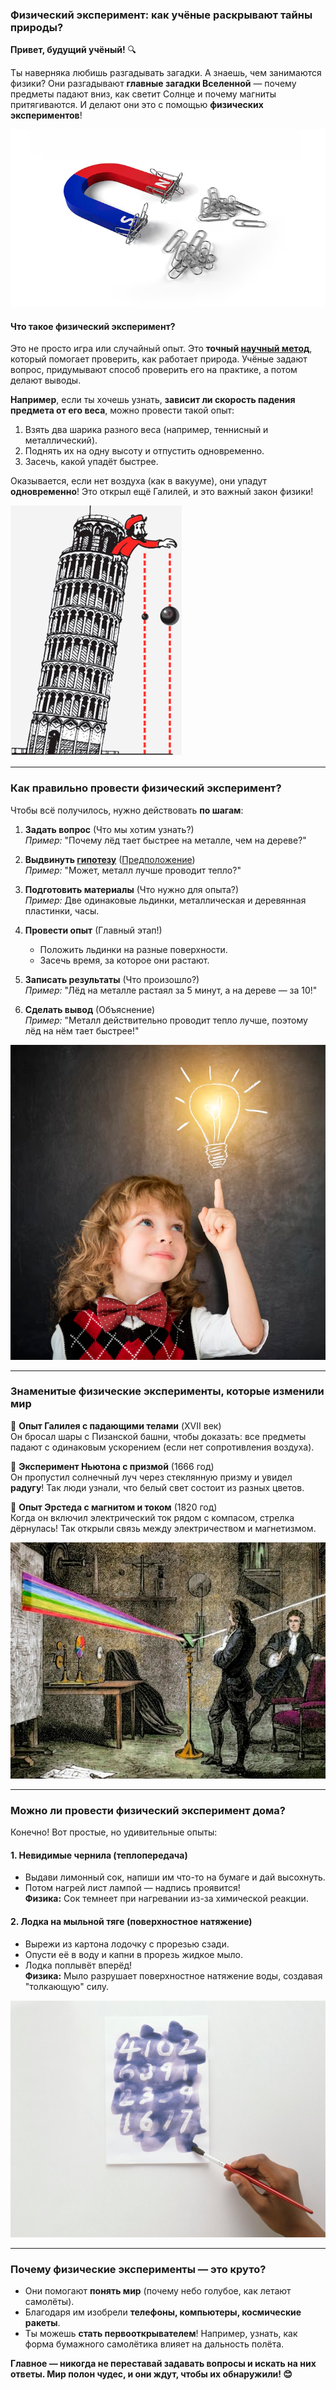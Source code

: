 ### **Физический эксперимент: как учёные раскрывают тайны природы?**  

**Привет, будущий учёный!** 🔍  

Ты наверняка любишь разгадывать загадки. А знаешь, чем занимаются физики? Они разгадывают **главные загадки Вселенной** — почему предметы падают вниз, как светит Солнце и почему магниты притягиваются. И делают они это с помощью **физических экспериментов**!  

![эксперимент](images/physics_magnet.png)

#### **Что такое физический эксперимент?**  
Это не просто игра или случайный опыт. Это **точный [научный метод](../scientific-method/scientific-methon.md)**, который помогает проверить, как работает природа. Учёные задают вопрос, придумывают способ проверить его на практике, а потом делают выводы.  

**Например**, если ты хочешь узнать, **зависит ли скорость падения предмета от его веса**, можно провести такой опыт:  
1. Взять два шарика разного веса (например, теннисный и металлический).  
2. Поднять их на одну высоту и отпустить одновременно.  
3. Засечь, какой упадёт быстрее.  

Оказывается, если нет воздуха (как в вакууме), они упадут **одновременно**! Это открыл ещё Галилей, и это важный закон физики!  

![Опыт Галилея](images/physics_galilei.png)

---  

### **Как правильно провести физический эксперимент?**  
Чтобы всё получилось, нужно действовать **по шагам**:  

1. **Задать вопрос** (Что мы хотим узнать?)  
   *Пример:* "Почему лёд тает быстрее на металле, чем на дереве?"  

2. **Выдвинуть [гипотезу](../scientific-method/hypotesis.md)** ([Предположение](../scientific-method/hypotesis.md))  
   *Пример:* "Может, металл лучше проводит тепло?"  

3. **Подготовить материалы** (Что нужно для опыта?)  
   *Пример:* Две одинаковые льдинки, металлическая и деревянная пластинки, часы.  

4. **Провести опыт** (Главный этап!)  
   - Положить льдинки на разные поверхности.  
   - Засечь время, за которое они растают.  

5. **Записать результаты** (Что произошло?)  
   *Пример:* "Лёд на металле растаял за 5 минут, а на дереве — за 10!"  

6. **Сделать вывод** (Объяснение)  
   *Пример:* "Металл действительно проводит тепло лучше, поэтому лёд на нём тает быстрее!"  

![Идея](images/physics_idea.png)

---  

### **Знаменитые физические эксперименты, которые изменили мир**  
🔹 **Опыт Галилея с падающими телами** (XVII век)  
   Он бросал шары с Пизанской башни, чтобы доказать: все предметы падают с одинаковым ускорением (если нет сопротивления воздуха).  

🔹 **Эксперимент Ньютона с призмой** (1666 год)  
   Он пропустил солнечный луч через стеклянную призму и увидел **радугу**! Так люди узнали, что белый свет состоит из разных цветов.  

🔹 **Опыт Эрстеда с магнитом и током** (1820 год)  
   Когда он включил электрический ток рядом с компасом, стрелка дёрнулась! Так открыли связь между электричеством и магнетизмом.  

![Опыт Ньютона](images/physics_newton.png)

---  

### **Можно ли провести физический эксперимент дома?**  
Конечно! Вот простые, но удивительные опыты:  

#### **1. Невидимые чернила (теплопередача)**  
- Выдави лимонный сок, напиши им что-то на бумаге и дай высохнуть.  
- Потом нагрей лист лампой — надпись проявится!  
**Физика:** Сок темнеет при нагревании из-за химической реакции.  

#### **2. Лодка на мыльной тяге (поверхностное натяжение)**  
- Вырежи из картона лодочку с прорезью сзади.  
- Опусти её в воду и капни в прорезь жидкое мыло.  
- Лодка поплывёт вперёд!  
**Физика:** Мыло разрушает поверхностное натяжение воды, создавая "толкающую" силу.  

![Невидимые чернила](images/phisics_ink.png)

---  

### **Почему физические эксперименты — это круто?**  
- Они помогают **понять мир** (почему небо голубое, как летают самолёты).  
- Благодаря им изобрели **телефоны, компьютеры, космические ракеты**.  
- Ты можешь **стать первооткрывателем**! Например, узнать, как форма бумажного самолётика влияет на дальность полёта.  

**Главное — никогда не переставай задавать вопросы и искать на них ответы. Мир полон чудес, и они ждут, чтобы их обнаружили! 😊**